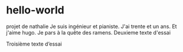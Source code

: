 # hello-world
projet de nathalie
Je suis ingénieur et pianiste. J'ai trente et un ans. Et j'aime hugo.
Je pars à la quête des ramens.
Deuxieme texte d'essai

Troisième texte d’essai
